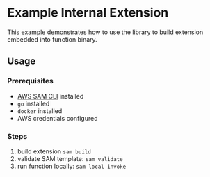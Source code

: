 # Example Internal Extension

This example demonstrates how to use the library to build extension embedded into function binary.

## Usage

### Prerequisites

* [AWS SAM CLI](https://docs.aws.amazon.com/serverless-application-model/latest/developerguide/serverless-sam-cli-install-mac.html) installed
* `go` installed
* `docker` installed
* AWS credentials configured

### Steps

1. build extension `sam build`
1. validate SAM template: `sam validate`
1. run function locally: `sam local invoke`
